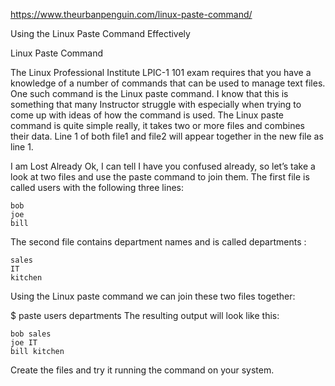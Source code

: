 https://www.theurbanpenguin.com/linux-paste-command/

Using the Linux Paste Command Effectively

Linux Paste Command

The Linux Professional Institute LPIC-1 101 exam requires that you have a knowledge of a number of commands that can be used to manage text files. One such command is the Linux paste command. I know that this is something that many Instructor struggle with especially when trying to come up with ideas of how the command is used. The Linux paste command is quite simple really, it takes two or more files and combines their data. Line 1 of both file1 and file2 will appear together in the new file as line 1.

I am Lost Already
Ok, I can tell I have you confused already, so let’s take a look at two files and use the paste command to join them. The first file is called users with the following three lines:

    bob
    joe
    bill
The second file contains department names and is called departments :

    sales
    IT
    kitchen
Using the Linux paste command we can join these two files together:

$ paste users departments
The resulting output will look like this:

    bob sales
    joe IT
    bill kitchen
Create the files and try it running the command on your system.
